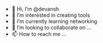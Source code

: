 - 👋 Hi, I’m @devansh
- 👀 I’m interested in creating tools
- 🌱 I’m currently learning networking
- 💞️ I’m looking to collaborate on ... 
- 📫 How to reach me ...

<!---
devansh is a ✨ special ✨ repository because its `README.md` (this file) appears on your GitHub profile.
You can click the Preview link to take a look at your changes.
--->
